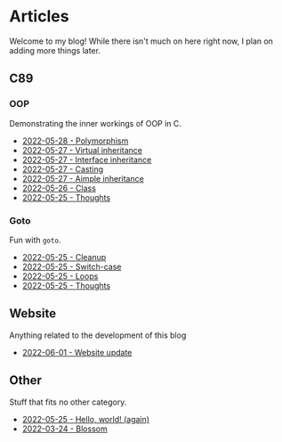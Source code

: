 # Articles

Welcome to my blog! While there isn't much on here right now, I plan on adding
more things later.

## C89

### OOP

Demonstrating the inner workings of OOP in C.

- [2022-05-28 - Polymorphism](20220528-1.html)
- [2022-05-27 - Virtual inheritance](20220527-4.html)
- [2022-05-27 - Interface inheritance](20220527-3.html)
- [2022-05-27 - Casting](20220527-2.html)
- [2022-05-27 - Aimple inheritance](20220527-1.html)
- [2022-05-26 - Class](20220526-1.html)
- [2022-05-25 - Thoughts](20220525-6.html)

### Goto

Fun with `goto`.

- [2022-05-25 - Cleanup](20220525-5.html)
- [2022-05-25 - Switch-case](20220525-4.html)
- [2022-05-25 - Loops](20220525-3.html)
- [2022-05-25 - Thoughts](20220525-2.html)

## Website

Anything related to the development of this blog

- [2022-06-01 - Website update](20220601-1.html)

## Other

Stuff that fits no other category.

- [2022-05-25 - Hello, world! (again)](20220525-1.html)
- [2022-03-24 - Blossom](20220324-1.html)
